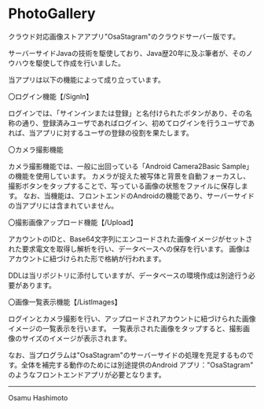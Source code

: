 # PhotoGallery
クラウド対応画像ストアアプリ"OsaStagram"のクラウドサーバー版です。

サーバーサイドJavaの技術を駆使しており、Java歴20年に及ぶ筆者が、そのノウハウを駆使して作成を行いました。

当アプリは以下の機能によって成り立っています。

〇ログイン機能【/SignIn】

ログインでは、「サインインまたは登録」と名付けられたボタンがあり、その名称の通り、登録済みユーザであればログイン、初めてログインを行うユーザであれば、当アプリに対するユーザの登録の役割を果たします。

〇カメラ撮影機能

カメラ撮影機能では、一般に出回っている「Android Camera2Basic Sample」の機能を使用しています。
カメラが捉えた被写体と背景を自動フォーカスし、撮影ボタンをタップすることで、写っている画像の状態をファイルに保存します。
なお、当機能は、フロントエンドのAndroidの機能であり、サーバーサイドの当アプリには含まれていません。

〇撮影画像アップロード機能【/Upload】

アカウントのIDと、Base64文字列にエンコードされた画像イメージがセットされた要求電文を取得し解析を行い、データベースへの保存を行います。
画像はアカウントに紐づけられた形で格納が行われます。

DDLは当リポジトリに添付していますが、データベースの環境作成は別途行う必要があります。

〇画像一覧表示機能【/ListImages】

ログインとカメラ撮影を行い、アップロードされアカウントに紐づけられた画像イメージの一覧表示を行います。
一覧表示された画像をタップすると、撮影画像のサイズのイメージが表示されます。


なお、当プログラムは"OsaStagram"のサーバーサイドの処理を充足するものです。全体を補完する動作のためには別途提供のAndroid アプリ："OsaStagram" のようなフロントエンドアプリが必要となります。

-----------------
Osamu Hashimoto
